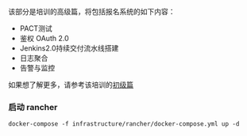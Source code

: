 该部分是培训的高级篇，将包括报名系统的如下内容：

* PACT测试
* 鉴权 OAuth 2.0
* Jenkins2.0持续交付流水线搭建
* 日志聚合
* 告警与监控

如果想了解更多，请参考该培训的[初级篇](https://github.com/wldandan/microservice-training-all-in-one-1st)


### 启动 rancher

```
docker-compose -f infrastructure/rancher/docker-compose.yml up -d
```
